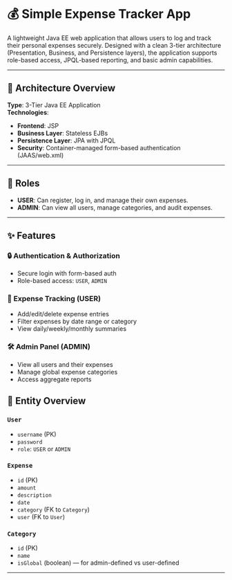 # 💰 Simple Expense Tracker App

A lightweight Java EE web application that allows users to log and track their personal expenses securely. Designed with a clean 3-tier architecture (Presentation, Business, and Persistence layers), the application supports role-based access, JPQL-based reporting, and basic admin capabilities.

---

## 📐 Architecture Overview

**Type**: 3-Tier Java EE Application  
**Technologies**:
- **Frontend**: JSP
- **Business Layer**: Stateless EJBs
- **Persistence Layer**: JPA with JPQL
- **Security**: Container-managed form-based authentication (JAAS/web.xml)

---

## 👤 Roles

- **USER**: Can register, log in, and manage their own expenses.
- **ADMIN**: Can view all users, manage categories, and audit expenses.

---

## ✨ Features

### 🔒 Authentication & Authorization
- Secure login with form-based auth
- Role-based access: `USER`, `ADMIN`
<!-- - Pages are protected by `web.xml` security constraints and `@RolesAllowed` -->

### 🧾 Expense Tracking (USER)
- Add/edit/delete expense entries
- Filter expenses by date range or category
- View daily/weekly/monthly summaries

### 🛠 Admin Panel (ADMIN)
- View all users and their expenses
- Manage global expense categories
- Access aggregate reports


## 🧾 Entity Overview

### `User`
- `username` (PK)
- `password`
- `role`: `USER` or `ADMIN`

### `Expense`
- `id` (PK)
- `amount`
- `description`
- `date`
- `category` (FK to `Category`)
- `user` (FK to `User`)

### `Category`
- `id` (PK)
- `name`
- `isGlobal` (boolean) — for admin-defined vs user-defined

---
